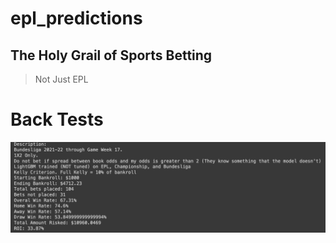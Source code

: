 # epl_predictions
## The Holy Grail of Sports Betting
> Not Just EPL


# Back Tests
![Bundesliga Back Test 2021-22](https://raw.githubusercontent.com/d141/epl_predictions/main/images/Screen%20Shot%202022-01-08%20at%204.38.41%20PM.png)
